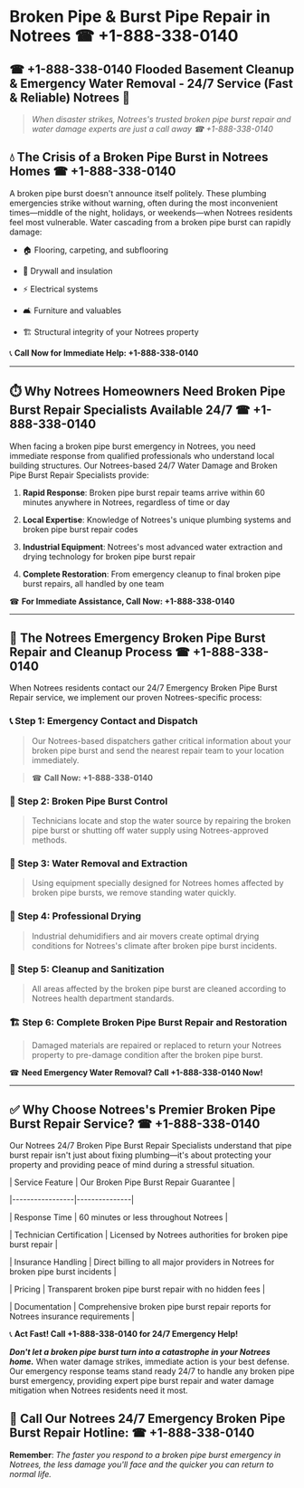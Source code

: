 # Broken Pipe & Burst Pipe Repair in Notrees ☎ +1-888-338-0140  
## ☎ +1-888-338-0140 Flooded Basement Cleanup & Emergency Water Removal - 24/7 Service (Fast & Reliable) Notrees 🚨  

> *When disaster strikes, Notrees's trusted broken pipe burst repair and water damage experts are just a call away ☎ +1-888-338-0140*  

## 💧 The Crisis of a Broken Pipe Burst in Notrees Homes ☎ +1-888-338-0140  

A broken pipe burst doesn't announce itself politely. These plumbing emergencies strike without warning, often during the most inconvenient times—middle of the night, holidays, or weekends—when Notrees residents feel most vulnerable. Water cascading from a broken pipe burst can rapidly damage:  

* 🏠 Flooring, carpeting, and subflooring  
* 🧱 Drywall and insulation  
* ⚡ Electrical systems  
* 🛋️ Furniture and valuables  
* 🏗️ Structural integrity of your Notrees property  

📞 **Call Now for Immediate Help: +1-888-338-0140**  

---  

## ⏱️ Why Notrees Homeowners Need Broken Pipe Burst Repair Specialists Available 24/7 ☎ +1-888-338-0140  

When facing a broken pipe burst emergency in Notrees, you need immediate response from qualified professionals who understand local building structures. Our Notrees-based 24/7 Water Damage and Broken Pipe Burst Repair Specialists provide:  

1. **Rapid Response**: Broken pipe burst repair teams arrive within 60 minutes anywhere in Notrees, regardless of time or day  
2. **Local Expertise**: Knowledge of Notrees's unique plumbing systems and broken pipe burst repair codes  
3. **Industrial Equipment**: Notrees's most advanced water extraction and drying technology for broken pipe burst repair  
4. **Complete Restoration**: From emergency cleanup to final broken pipe burst repairs, all handled by one team  

☎ **For Immediate Assistance, Call Now: +1-888-338-0140**  

---  

## 🔧 The Notrees Emergency Broken Pipe Burst Repair and Cleanup Process ☎ +1-888-338-0140  

When Notrees residents contact our 24/7 Emergency Broken Pipe Burst Repair service, we implement our proven Notrees-specific process:  

### 📞 Step 1: Emergency Contact and Dispatch  
> Our Notrees-based dispatchers gather critical information about your broken pipe burst and send the nearest repair team to your location immediately.  
> ☎ **Call Now: +1-888-338-0140**  

### 🚿 Step 2: Broken Pipe Burst Control  
> Technicians locate and stop the water source by repairing the broken pipe burst or shutting off water supply using Notrees-approved methods.  

### 🌊 Step 3: Water Removal and Extraction  
> Using equipment specially designed for Notrees homes affected by broken pipe bursts, we remove standing water quickly.  

### 💨 Step 4: Professional Drying  
> Industrial dehumidifiers and air movers create optimal drying conditions for Notrees's climate after broken pipe burst incidents.  

### 🧼 Step 5: Cleanup and Sanitization  
> All areas affected by the broken pipe burst are cleaned according to Notrees health department standards.  

### 🏗️ Step 6: Complete Broken Pipe Burst Repair and Restoration  
> Damaged materials are repaired or replaced to return your Notrees property to pre-damage condition after the broken pipe burst.  

☎ **Need Emergency Water Removal? Call +1-888-338-0140 Now!**  

---  

## ✅ Why Choose Notrees's Premier Broken Pipe Burst Repair Service? ☎ +1-888-338-0140  

Our Notrees 24/7 Broken Pipe Burst Repair Specialists understand that pipe burst repair isn't just about fixing plumbing—it's about protecting your property and providing peace of mind during a stressful situation.  

| Service Feature | Our Broken Pipe Burst Repair Guarantee |  
|-----------------|---------------|  
| Response Time | 60 minutes or less throughout Notrees |  
| Technician Certification | Licensed by Notrees authorities for broken pipe burst repair |  
| Insurance Handling | Direct billing to all major providers in Notrees for broken pipe burst incidents |  
| Pricing | Transparent broken pipe burst repair with no hidden fees |  
| Documentation | Comprehensive broken pipe burst repair reports for Notrees insurance requirements |  

📞 **Act Fast! Call +1-888-338-0140 for 24/7 Emergency Help!**  

***Don't let a broken pipe burst turn into a catastrophe in your Notrees home.*** When water damage strikes, immediate action is your best defense. Our emergency response teams stand ready 24/7 to handle any broken pipe burst emergency, providing expert pipe burst repair and water damage mitigation when Notrees residents need it most.  

## 📱 Call Our Notrees 24/7 Emergency Broken Pipe Burst Repair Hotline: ☎ +1-888-338-0140  

**Remember**: *The faster you respond to a broken pipe burst emergency in Notrees, the less damage you'll face and the quicker you can return to normal life.*